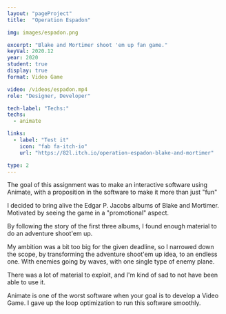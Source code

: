 ```yaml
---
layout: "pageProject"
title:  "Operation Espadon"

img: images/espadon.png

excerpt: "Blake and Mortimer shoot 'em up fan game."
keyVal: 2020.12
year: 2020
student: true
display: true
format: Video Game

video: /videos/espadon.mp4
role: "Designer, Developer"

tech-label: "Techs:"
techs:
  - animate

links:
  - label: "Test it"
    icon: "fab fa-itch-io"
    url: "https://82l.itch.io/operation-espadon-blake-and-mortimer"

type: 2
---
```

<p>The goal of this assignment was to make an interactive software using Animate, with a proposition in the software to make it more than just "fun"</p>
<p>I decided to bring alive the Edgar P. Jacobs albums of Blake and Mortimer. Motivated by seeing the game in a "promotional" aspect.</p>
<p>By following the story of the first three albums, I found enough material to do an adventure shoot'em up.</p>
<p>My ambition was a bit too big for the given deadline, so I narrowed down the scope, by transforming the adventure shoot'em up idea, to an endless one. With enemies going by waves, with one single type of enemy plane.</p>
<p>There was a lot of material to exploit, and I'm kind of sad to not have been able to use it.</p>
<p>Animate is one of the worst software when your goal is to develop a Video Game. I gave up the loop optimization to run this software smoothly.</p>
